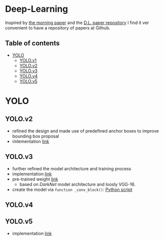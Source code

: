 <h1> Deep-Learning </h1>

Inspired by [the morning paper](https://blog.acolyer.org/about/) and the [D.L. paper repository]() I find it ver convenient to have a repository of papers at Github.

Table of contents
-----------------

<!--ts-->
  * [YOLO](#YOLO)
    * [YOLO.v1](#YOLOv1)
    * [YOLO.v2](#YOLOv2)
    * [YOLO.v3](#YOLOv3)
    * [YOLO.v4](#YOLOv4)
    * [YOLO.v5](#YOLOv5)
<!--te-->


YOLO
====

YOLO.v2
-------

-  refined the design and made use of predefined anchor boxes to improve bounding box proposal
- imlementation [link](https://github.com/allanzelener/YAD2K)


YOLO.v3
-------
- further refined the model architecture and training process
- implementation [link](https://github.com/experiencor/keras-yolo3)
- pre-trained weight [link](https://pjreddie.com/media/files/yolov3.weights)
   - based on _DarkNet_ model architecture and loosly VGG-16.
- create the model via `function _conv_block()`: [Python script](https://raw.githubusercontent.com/experiencor/keras-yolo3/master/yolo3_one_file_to_detect_them_all.py)



YOLO.v4
-------

YOLO.v5
-------
- implementation [link](https://github.com/ultralytics/yolov5)
